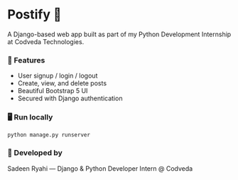 # Postify 📝

A Django-based web app built as part of my Python Development Internship at Codveda Technologies.

### 🔧 Features
- User signup / login / logout
- Create, view, and delete posts
- Beautiful Bootstrap 5 UI
- Secured with Django authentication

### 🖥️ Run locally
```bash
python manage.py runserver

```

### 💫 Developed by

Sadeen Ryahi — Django & Python Developer Intern @ Codveda